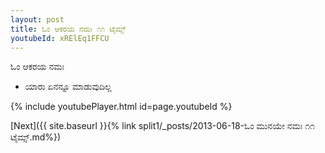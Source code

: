 ```yaml
---
layout: post
title: ಓಂ ಆಕರಯ ನಮಃ ೧೧ ಟೈಮ್ಸ್
youtubeId: xRElEq1FFCU
---
```

 
 
 ಓಂ ಆಕರಯ ನಮಃ  
 
 -  ಯಾರು ಏನನ್ನೂ ಮಾಡುವುದಿಲ್ಲ 
 
  
 
  
 
 
 
 
 
 


{% include youtubePlayer.html id=page.youtubeId %}
 
[Next]({{ site.baseurl }}{% link  split1/_posts/2013-06-18-ಓಂ ಮುನಯೇ ನಮಃ ೧೧ ಟೈಮ್ಸ್.md%})
 
